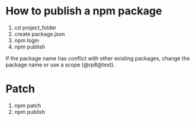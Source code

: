 How to publish a npm package
=====

1. cd project_folder
2. create package.json
3. npm login
4. npm publish

If the package name has conflict with other existing packages, change the package name
or use a scope (@rp8@test).

Patch
=====

1. npm patch
2. npm publish
